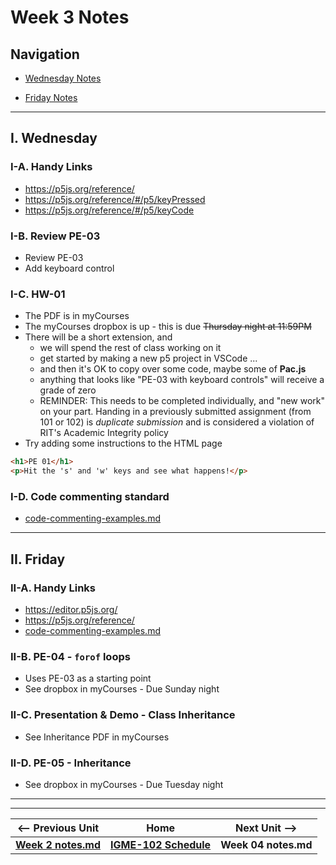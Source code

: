 # Week 3 Notes

## Navigation

- [Wednesday Notes](#wednesday)

- [Friday Notes](#friday)

<hr>

<a id="wednesday" />

## I. Wednesday

### I-A. Handy Links
- https://p5js.org/reference/
- https://p5js.org/reference/#/p5/keyPressed
- https://p5js.org/reference/#/p5/keyCode

### I-B. Review PE-03
- Review PE-03
- Add keyboard control


### I-C. HW-01
- The PDF is in myCourses
- The myCourses dropbox is up - this is due <s>Thursday night at 11:59PM</s>
- There will be a short extension, and
  - we will spend the rest of class working on it
  - get started by making a new p5 project in VSCode ...
  - and then it's OK to copy over some code, maybe some of **Pac.js**
  - anything that looks like "PE-03 with keyboard controls" will receive a grade of zero
  - REMINDER: This needs to be completed individually, and "new work" on your part. Handing in a previously submitted assignment (from 101 or 102) is *duplicate submission* and is considered a violation of RIT's Academic Integrity policy
- Try adding some instructions to the HTML page

```html
<h1>PE 01</h1>
<p>Hit the 's' and 'w' keys and see what happens!</p>
```

### I-D. Code commenting standard
- [code-commenting-examples.md](../docs/code-commenting-examples.md)



<hr>

<a id="friday" />

## II. Friday

### II-A. Handy Links
- https://editor.p5js.org/
- https://p5js.org/reference/
- [code-commenting-examples.md](../docs/code-commenting-examples.md)

### II-B. PE-04 - `forof` loops
- Uses PE-03 as a starting point
- See dropbox in myCourses - Due Sunday night

### II-C. Presentation & Demo - Class Inheritance
- See Inheritance PDF in myCourses

### II-D. PE-05 - Inheritance
- See dropbox in myCourses - Due Tuesday night

<hr><hr>

| <-- Previous Unit | Home | Next Unit -->
| --- | --- | --- 
| [**Week 2 notes.md**](02.md)     |  [**IGME-102 Schedule**](../schedule.md) | **Week 04 notes.md**
